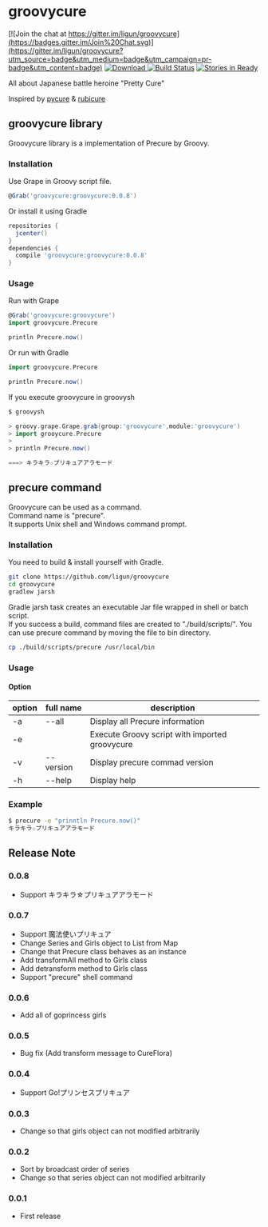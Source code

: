 # groovycure

[![Join the chat at https://gitter.im/ligun/groovycure](https://badges.gitter.im/Join%20Chat.svg)](https://gitter.im/ligun/groovycure?utm_source=badge&utm_medium=badge&utm_campaign=pr-badge&utm_content=badge)
[![Download](https://api.bintray.com/packages/ligun/maven/groovycure/images/download.svg) ](https://bintray.com/ligun/maven/groovycure/_latestVersion)
[![Build Status](https://travis-ci.org/ligun/groovycure.svg?branch=master)](https://travis-ci.org/ligun/groovycure)
[![Stories in Ready](https://badge.waffle.io/ligun/groovycure.svg?label=ready&title=Ready)](http://waffle.io/ligun/groovycure)

All about Japanese battle heroine "Pretty Cure"

Inspired by [pycure](https://github.com/drillbits/pycure) & [rubicure](https://github.com/sue445/rubicure)

## groovycure library
Groovycure library is a implementation of Precure by Groovy.

### Installation
Use Grape in Groovy script file.
```groovy
@Grab('groovycure:groovycure:0.0.8')
```

Or install it using Gradle
```groovy
repositories {
  jcenter()
}
dependencies {
  compile 'groovycure:groovycure:0.0.8'
}
```

### Usage
Run with Grape
```groovy
@Grab('groovycure:groovycure')
import groovycure.Precure

println Precure.now()
```

Or run with Gradle
```groovy
import groovycure.Precure

println Precure.now()
```
If you execute groovycure in groovysh
```groovy
$ groovysh

> groovy.grape.Grape.grab(group:'groovycure',module:'groovycure')
> import grooycure.Precure
>
> println Precure.now()

===> キラキラ☆プリキュアアラモード
```

## precure command
Groovycure can be used as a command.  
Command name is "precure".  
It supports Unix shell and Windows command prompt.

### Installation
You need to build & install yourself with Gradle.

```bash
git clone https://github.com/ligun/groovycure
cd groovycure
gradlew jarsh
```

Gradle jarsh task creates an executable Jar file wrapped in shell or batch script.  
If you success a build, command files are created to "./build/scripts/".
You can use precure command by moving the file to bin directory.  

```bash
cp ./build/scripts/precure /usr/local/bin
```

### Usage
#### Option
option | full name | description
-------|-----------|------------
-a     | --all     | Display all Precure information
-e     |           | Execute Groovy script with imported groovycure
-v     | --version | Display precure commad version
-h     | --help    | Display help

### Example
```bash
$ precure -e "prinntln Precure.now()"
キラキラ☆プリキュアアラモード
```

## Release Note
### 0.0.8
* Support キラキラ☆プリキュアアラモード

### 0.0.7
* Support 魔法使いプリキュア
* Change Series and Girls object to List from Map
* Change that Precure class behaves as an instance
* Add transformAll method to Girls class
* Add detransform method to Girls class
* Support "precure" shell command

### 0.0.6
* Add all of goprincess girls

### 0.0.5
* Bug fix (Add transform message to CureFlora)

### 0.0.4
* Support Go!プリンセスプリキュア

### 0.0.3
* Change so that girls object can not modified arbitrarily

### 0.0.2
* Sort by broadcast order of series
* Change so that series object can not modified arbitrarily

### 0.0.1
* First release
